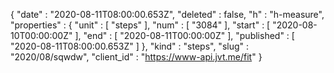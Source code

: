 {
  "date" : "2020-08-11T08:00:00.653Z",
  "deleted" : false,
  "h" : "h-measure",
  "properties" : {
    "unit" : [ "steps" ],
    "num" : [ "3084" ],
    "start" : [ "2020-08-10T00:00:00Z" ],
    "end" : [ "2020-08-11T00:00:00Z" ],
    "published" : [ "2020-08-11T08:00:00.653Z" ]
  },
  "kind" : "steps",
  "slug" : "2020/08/sqwdw",
  "client_id" : "https://www-api.jvt.me/fit"
}
